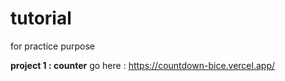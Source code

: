 # tutorial
for practice purpose 

**project 1 : counter**
go here : https://countdown-bice.vercel.app/

